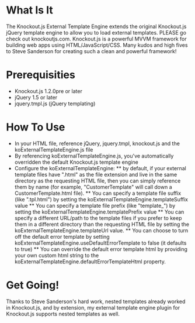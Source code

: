 # What Is It

The Knockout.js External Template Engine extends the original Knockout.js jQuery template engine to allow you to load external templates.
PLEASE go check out knockoutjs.com.  Knockout.js is a powerful MVVM framework for building web apps using HTML/JavaScript/CSS.
Many kudos and high fives to Steve Sanderson for creating such a clean and powerful framework!

# Prerequisities
* Knockout.js 1.2.0pre or later
* jQuery 1.5 or later
* jquery.tmpl.js (jQuery templating)

# How To Use

* In your HTML file, reference jQuery, jquery.tmpl, knockout.js and the koExternalTemplateEngine.js file
* By referencing koExternalTemplateEngine.js, you've automatically overridden the default Knockout.js template engine
* Configure the koExternalTemplateEngine:
** by default, if your external template files have ".html" as the file extension and live in the same directory as the requesting HTML file, then you can simply reference them by name (for example, "CustomerTemplate" will call down a CustomerTemplate.html file).
** You can specify a template file suffix (like ".tpl.html") by setting the koExternalTemplateEngine.templateSuffix value
** You can specify a template file prefix (like "template_") by setting the koExternalTemplateEngine.templatePrefix value
** You can specify a different URL/path to the template files if you prefer to keep them in a different directory than the requesting HTML file by setting the koExternalTemplateEngine.templateUrl value.
** You can choose to turn off the default error template by setting koExternalTemplateEngine.useDefaultErrorTemplate to false (it defaults to true)
** You can override the default error template html by providing your own custom html string to the koExternalTemplateEngine.defaultErrorTemplateHtml property.

# Get Going!
Thanks to Steve Sanderson's hard work, nested templates already worked in Knockout.js, and by extension, my external template engine plugin for Knockout.js supports nested templates as well.